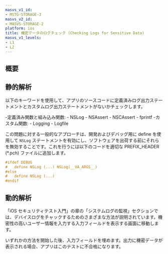 ```yaml
---
masvs_v1_id:
- MSTG-STORAGE-3
masvs_v2_id:
- MASVS-STORAGE-2
platform: ios
title: 機密データのログチェック (Checking Logs for Sensitive Data)
masvs_v1_levels:
- L1
- L2
---
```


## 概要

## 静的解析

以下のキーワードを使用して、アプリのソースコードに定義済みログ出力ステートメントとカスタムログ出力ステートメントがないかチェックします。

-定義済み関数と組み込み関数:
    - NSLog
    - NSAssert
    - NSCAssert
    - fprintf
-カスタム関数:
    - Logging
    - Logfile

この問題に対する一般的なアプローチは、開発およびデバッグ用に define を使用して `NSLog` ステートメントを有効にし、ソフトウェアを出荷する前にそれらを無効することです。これを行うには以下のコードを適切な PREFIX_HEADER (\*.pch) ファイルに追加します。

```objectivec
#ifdef DEBUG
#   define NSLog (...) NSLog(__VA_ARGS__)
#else
#   define NSLog (...)
#endif
```

## 動的解析

「iOS セキュリティテスト入門」の章の「システムログの監視」セクションでは、デバイスログをチャックするためのさまざまな方法が説明されています。機密性の高いユーザー情報を入力する入力フィールドを表示する画面に移動します。

いずれかの方法を開始した後、入力フィールドを埋めます。出力に機密データが表示される場合、アプリはこのテストに不合格になります。
